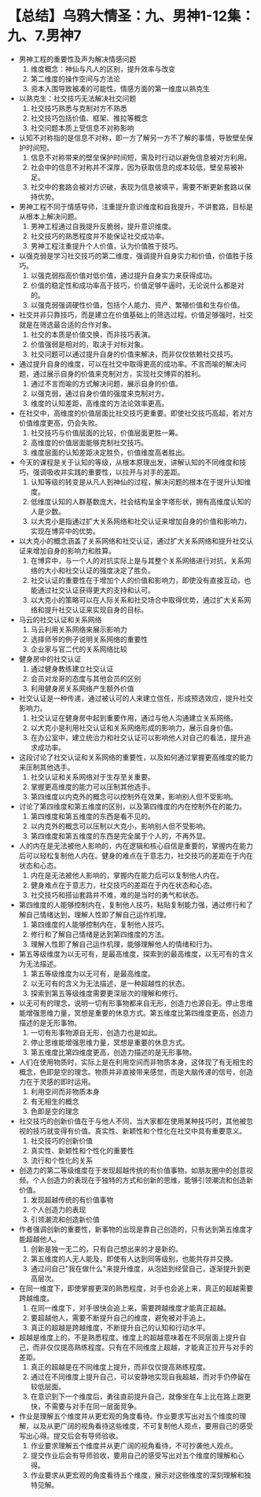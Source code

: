 # 【总结】乌鸦大情圣：九、男神1-12集：九、7.男神7

-   男神工程的重要性及声为解决情感问题
    1.  维度概念：神仙与凡人的区别，提升效率与改变
    2.  第二维度的操作空间与方法论
    3.  资本入围导致被凑的可能性，情感方面的第一维度以熟克生
-   以熟克生：社交技巧无法解决社交问题
    1.  社交技巧熟悉与克制对方不熟悉
    2.  社交技巧包括价值、框架、推拉等概念
    3.  社交问题本质上受信息不对称影响
-   认知不对称指的是信息不对称，即一方了解另一方不了解的事情，导致壁垒保护时间短。
    1.  信息不对称带来的壁垒保护时间短，需及时行动以避免信息被对方利用。
    2.  社会中的信息不对称并不深厚，因为获取信息的成本较低，壁垒易被补足。
    3.  社交中的套路会被对方识破，表现为信息被填平，需要不断更新套路以保持优势。
-   男神工程不同于情感导师，注重提升意识维度和自我提升，不讲套路，目标是从根本上解决问题。
    1.  男神工程通过自我提升反脆弱，提升意识维度。
    2.  社交技巧的熟悉程度并不能保证社交成功率。
    3.  男神工程注重提升个人价值，认为价值胜于技巧。
-   以强克弱是学习社交技巧的第二维度，强调提升自身实力和价值，价值胜于技巧。
    1.  以强克弱指高价值对低价值，通过提升自身实力来获得成功。
    2.  价值的稳定性和成功率高于技巧，价值足够牛逼时，无论说什么都是对的。
    3.  以强克弱强调硬性价值，包括个人能力、资产、繁殖价值和生存价值。
-   社交并非只靠技巧，而是建立在价值基础上的筛选过程。价值足够强时，社交就是在筛选最合适的合作对象。
    1.  社交的本质是价值交换，而非技巧表演。
    2.  价值强弱是相对的，取决于对标对象。
    3.  社交问题可以通过提升自身的价值来解决，而非仅仅依赖社交技巧。
-   通过提升自身的维度，可以在社交中取得更高的成功率。不言而喻的解决问题，通过展示自身的价值来克制对方，实现社交博弈的胜利。
    1.  通过不言而喻的方式解决问题，展示自身的价值。
    2.  以强克弱，通过自身价值的强度来克制对方。
    3.  维度的认知差距，高维度的方法论效率更高。
-   在社交中，高维度的价值层面比社交技巧更重要。即使社交技巧高超，若对方价值维度更高，仍会失败。
    1.  社交技巧与价值层面的比较，价值层面更胜一筹。
    2.  高维度的价值层面能够克制社交技巧。
    3.  维度层面的认知差距决定胜负，价值维度高者胜出。
-   今天的课程是关于认知的等级，从根本原理出发，讲解认知的不同维度和技巧，强调吸收并实践的重要性，以拉开与对手的差距。
    1.  认知等级的转变是从凡人到神仙的过程，解决问题的根本在于提升认知维度。
    2.  低维度认知的人群基数庞大，社会结构呈金字塔形状，拥有高维度认知的人是少数。
    3.  以大克小是指通过扩大关系网络和社交认证来增加自身的价值和影响力，实现在博弈中的优势。
-   以大克小的概念涵盖了关系网络和社交认证，通过扩大关系网络和提升社交认证来增加自身的影响力和胜算。
    1.  在博弈中，与一个人的对抗实际上是与其整个关系网络进行对抗，关系网络的大小和社交认证的强度决定了胜负。
    2.  社交认证的重要性在于增加个人的价值和影响力，即使没有直接互动，也能通过社交认证获得更大的支持和认可。
    3.  以大克小的策略可以在人际关系和社交场合中取得优势，通过扩大关系网络和提升社交认证来实现自身的目标。
-   马云的社交认证和关系网络
    1.  马云利用关系网络来展示影响力
    2.  选择师爷的例子说明关系网络的重要性
    3.  企业家与官二代的关系网络比较
-   健身房中的社交认证
    1.  通过健身教练建立社交认证
    2.  会员对龙哥的态度与其他会员的区别
    3.  利用健身房关系网络产生额外价值
-   社交认证是一种传递，通过被认可的人来建立信任，形成预选效应，提升社交影响力。
    1.  社交认证在健身房中起到重要作用，通过与他人沟通建立关系网络。
    2.  以大克小是利用社交认证和关系网络形成的影响力，展示自身价值。
    3.  在办公室中，建立统治力和社交认证可以影响他人对自己的看法，提升追求成功率。
-   这段讨论了社交认证和关系网络的重要性，以及如何通过掌握更高维度的能力来压制其他选手。
    1.  社交认证和关系网络对于生存至关重要。
    2.  掌握更高维度的能力可以压制其他选手。
    3.  第四维度以内克外的概念可以控制外在效果，影响别人但不受影响。
-   讨论了第四维度和第五维度的区别，以及第四维度的内在控制外在的能力。
    1.  第四维度和第五维度的东西是看不见的。
    2.  以内克外的概念可以压制以大克小，影响别人但不受影响。
    3.  第四维度和第五维度的东西是完全属于个人的，不再外显。
-   人的内在是无法被他人影响的，内在逻辑和核心自信是重要的，掌握内在能力后可以轻松复制他人内在。健身的难点在于意志力，社交技巧的差距在于内在状态和心态。
    1.  内在是无法被他人影响的，掌握内在能力后可以复制他人内在。
    2.  健身难点在于意志力，社交技巧的差距在于内在状态和心态。
    3.  社交技巧和搭讪套路并不难，难的是当时的勇气和状态。
-   第四维度的人能够控制内在，复制他人技巧，粘贴复制能力强，通过修行和了解自己情绪达到，理解人性即了解自己运作机理。
    1.  第四维度的人能够控制内在，复制他人技巧。
    2.  修行和了解自己情绪是达到第四维度的方法。
    3.  理解人性即了解自己运作机理，能够理解他人的情绪和行为。
-   第五等级维度为以无可有，是最高维度，探索到的最高维度，以无可有的含义为无法描述。
    1.  第五等级维度为以无可有，是最高维度。
    2.  以无可有的含义为无法描述，是一种超越性的状态。
    3.  探索到第五等级维度需要更深层次的理解和修行。
-   以无可有的理念，说明一切有形事物都来自无形，创造力也源自无。停止思维能增强思维力量，冥想是重要的休息方式。第五维度比第四维度更高，创造力描述的是无形事物。
    1.  一切有形事物源自无形，创造力也是如此。
    2.  停止思维能增强思维力量，冥想是重要的休息方式。
    3.  第五维度比第四维度更高，创造力描述的是无形事物。
-   人们在使用物质时，实际上是在利用空间而非物质本身，这体现了有无相生的概念，色即是空的理念。物质并非直接带来感觉，而是大脑传递的信号，创造力在于灵感的即时运用。
    1.  利用空间而非物质本身
    2.  有无相生的概念
    3.  色即是空的理念
-   社交技巧的创新价值在于与他人不同，当大家都在使用某种技巧时，其他被忽视的技巧就变得有价值。真实性、新颖性和个性化在社交中具有重要意义。
    1.  社交技巧的创新价值
    2.  真实性、新颖性和个性化的重要性
    3.  流行和个性化的关系
-   创造力的第二等级维度在于发现超越传统的有价值事物，如朋友圈中的创意视频。个人创造力的表现在于独特的方式和创新的思维，能够引领潮流和创造新价值。
    1.  发现超越传统的有价值事物
    2.  个人创造力的表现
    3.  引领潮流和创造新价值
-   作者强调创新的重要性，新事物的出现是靠自己创造的，只有达到第五维度才能超越他人。
    1.  创新是独一无二的，只有自己想出来的才是新的。
    2.  第五维度的人无人能及，即使有人达到同等级别，也能共存并交换。
    3.  通过问自己"我在做什么"来提升维度，从泡妞到经营自己，逐渐提升到更高层次。
-   在同一维度下，即使掌握更深的熟悉程度，对手也会追上来，真正的超越需要跨越维度。
    1.  在同一维度下，对手很快会追上来，需要跨越维度才能真正超越。
    2.  要超越他人，需要不断提升自己的维度，避免被对手追上。
    3.  真正的超越是跨越维度，不断提升自己的认知和行动水平。
-   超越是维度上的，不是熟悉程度。维度上的超越意味着在不同层面上提升自己，而非仅仅提高熟练程度。只有在不同维度上超越，才能真正拉开与对手的差距。
    1.  真正的超越是在不同维度上提升，而非仅仅提高熟练程度。
    2.  通过在不同维度上提升自己，可以安静地实现自我超越，而对手仍停留在较低层面。
    3.  在意识到下一个维度后，勇往直前提升自己，就像坐在车上比在路上跑更快，不需要与对手在同一层面竞争。
-   作业是理解五个维度并从更宏观的角度看待。作业要求写出对五个维度的理解，以及从更广阔的视角看待这些维度，不可复制他人观点，要用自己的感受写出心得。提交后会有导师验收。
    1.  作业要求理解五个维度并从更广阔的视角看待，不可抄袭他人观点。
    2.  提交作业后会有导师验收，要用自己的感受写出对五个维度的理解和心得。
    3.  作业要求从更宏观的角度看待五个维度，展示对这些维度的深刻理解和独特见解。